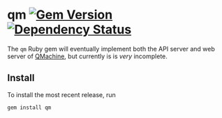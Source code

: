 # qm [![Gem Version](https://badge.fury.io/rb/qm.png)](http://badge.fury.io/rb/qm) [![Dependency Status](https://gemnasium.com/qmachine/qm-ruby.png)](https://gemnasium.com/qmachine/qm-ruby)

The `qm` Ruby gem will eventually implement both the API server and web server
of [QMachine](https://www.qmachine.org), but currently is is *very* incomplete.

Install
-------

To install the most recent release, run

    gem install qm

